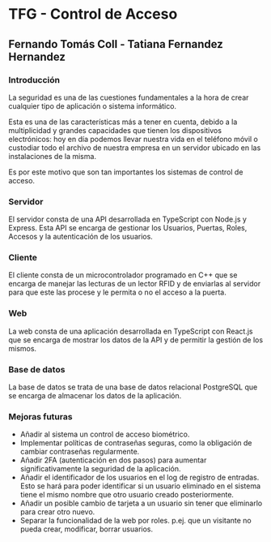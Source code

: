# TFG - Control de Acceso
## Fernando Tomás Coll - Tatiana Fernandez Hernandez

### Introducción

La seguridad es una de las cuestiones fundamentales a la hora de crear cualquier tipo de aplicación o sistema informático. 

Esta es una de las características más a tener en cuenta, debido a la multiplicidad y grandes capacidades que tienen los dispositivos electrónicos: hoy en día podemos llevar nuestra vida en el teléfono móvil o custodiar todo el archivo de nuestra empresa en un servidor ubicado en las instalaciones de la misma.

Es por este motivo que son tan importantes los sistemas de control de acceso. 


### Servidor

El servidor consta de una API desarrollada en TypeScript con Node.js y Express. Esta API se encarga de gestionar los Usuarios, Puertas, Roles, Accesos y la autenticación de los usuarios.

### Cliente

El cliente consta de un microcontrolador programado en C++ que se encarga de manejar las lecturas de un lector RFID y de enviarlas al servidor para que este las procese y le permita o no el acceso a la puerta.

### Web

La web consta de una aplicación desarrollada en TypeScript con React.js que se encarga de mostrar los datos de la API y de permitir la gestión de los mismos.

### Base de datos

La base de datos se trata de una base de datos relacional PostgreSQL que se encarga de almacenar los datos de la aplicación.

### Mejoras futuras
 - Añadir al sistema un control de acceso biométrico.
 - Implementar políticas de contraseñas seguras, como la obligación de cambiar contraseñas regularmente.
 - Añadir 2FA (autenticación en dos pasos) para aumentar significativamente la seguridad de la aplicación.
 - Añadir el identificador de los usuarios en el log de registro de entradas. Esto se hará para poder identificar si un usuario eliminado en el sistema tiene el mismo nombre que otro usuario creado posteriormente.
 - Añadir un posible cambio de tarjeta a un usuario sin tener que eliminarlo para crear otro nuevo.
 - Separar la funcionalidad de la web por roles. p.ej. que un visitante no pueda crear, modificar, borrar usuarios.